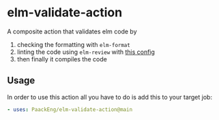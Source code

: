 # elm-validate-action

A composite action that validates elm code by

1. checking the formatting with `elm-format`
2. linting the code using `elm-review` with [this config](https://github.com/PaackEng/elm-review-config)
3. then finally it compiles the code

## Usage
In order to use this action all you have to do is add this to your target job:
```yml
- uses: PaackEng/elm-validate-action@main
```
